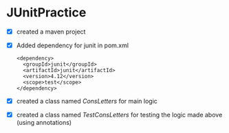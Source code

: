 # JUnitPractice
- [X] created a maven project
- [X] Added dependency for junit in pom.xml
  
      <dependency>
    	<groupId>junit</groupId>
    	<artifactId>junit</artifactId>
    	<version>4.12</version>
    	<scope>test</scope>
      </dependency>
    
- [X] created a class named *ConsLetters* for main logic
- [x] created a class named *TestConsLetters* for testing the logic made above (using annotations)

